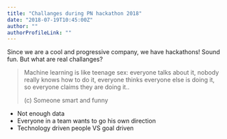 ```yaml
---
title: "Challanges during PN hackathon 2018"
date: "2018-07-19T10:45:00Z"
author: ""
authorProfileLink: ""
---
```


Since we are a cool and progressive company, we have hackathons! Sound fun. But what are real challanges?

> Machine learning is like teenage sex: everyone talks about it, nobody really knows how to do it, everyone thinks everyone else is doing it, so everyone claims they are doing it.. 
>
> (c) Someone smart and funny

- Not enough data
- Everyone in a team wants to go his own direction
- Technology driven people VS goal driven 